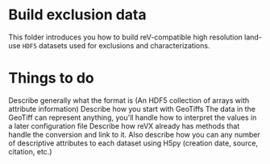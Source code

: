 Build exclusion data
===
This folder introduces you how to build reV-compatible high resolution 
land-use `HDF5` datasets used for exclusions and characterizations.


Things to do
===
Describe generally what the format is (An HDF5 collection of arrays with attribute information)
Describe how you start with GeoTiffs
The data in the GeoTiff can represent anything, you'll handle how to interpret the values
  in a later configuration file
Describe how reVX already has methods that handle the conversion and link to it.
Also describe how you can any number of descriptive attributes to each dataset using H5py (creation date, source, citation, etc.)
